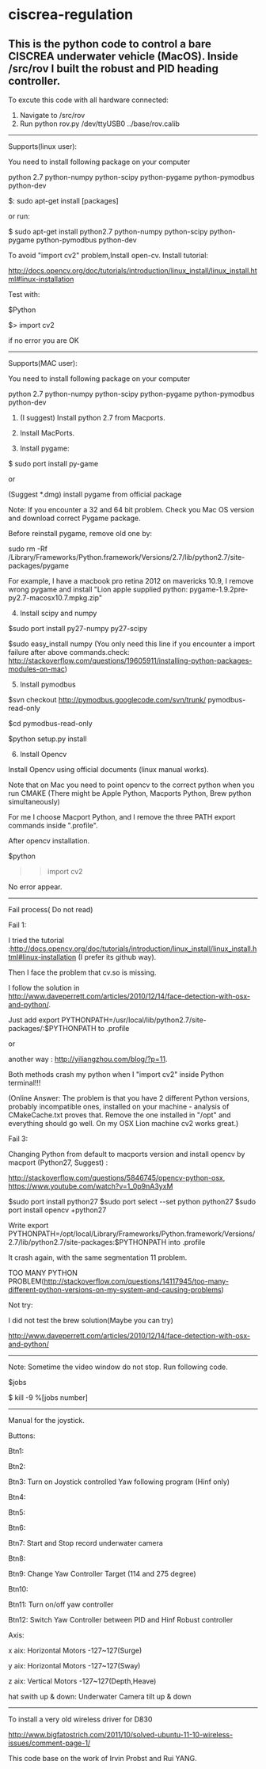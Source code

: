 ciscrea-regulation
======================

This is the python code to control a bare CISCREA underwater vehicle (MacOS). Inside /src/rov I built the robust and PID heading controller.
-----------------------------------------------------------

To excute this code with all hardware connected:

1. Navigate to /src/rov
2. Run python rov.py /dev/ttyUSB0 ../base/rov.calib 


-----------------------------------------------------------
Supports(linux user):

You need to install following package on your computer

python 2.7
python-numpy
python-scipy
python-pygame
python-pymodbus
python-dev

$: sudo apt-get install [packages]

or run:

$ sudo apt-get install python2.7 python-numpy python-scipy python-pygame python-pymodbus python-dev

To avoid "import cv2" problem,Install open-cv.
Install tutorial:

http://docs.opencv.org/doc/tutorials/introduction/linux_install/linux_install.html#linux-installation

Test with:

$Python

$> import cv2

if no error you are OK

-----------------------------------------------------------
Supports(MAC user):

You need to install following package on your computer

python 2.7 
python-numpy 
python-scipy 
python-pygame 
python-pymodbus
python-dev

1. (I suggest) Install python 2.7 from Macports.

2. Install MacPorts.

3. Install pygame:

$ sudo port install py-game

or 

(Suggest *.dmg) install pygame from official package

Note: If you encounter a 32 and 64 bit problem. Check you Mac OS version and download correct Pygame package.

Before reinstall pygame, remove old one by:

sudo rm -Rf /Library/Frameworks/Python.framework/Versions/2.7/lib/python2.7/site-packages/pygame

For example, I have a macbook pro retina 2012 on mavericks 10.9, I remove wrong pygame and install "Lion apple supplied python: pygame-1.9.2pre-py2.7-macosx10.7.mpkg.zip" 

4. Install scipy and numpy

$sudo port install py27-numpy py27-scipy

$sudo easy_install numpy (You only need this line if you encounter a import failure after above commands.check: http://stackoverflow.com/questions/19605911/installing-python-packages-modules-on-mac)

5. Install pymodbus

$svn checkout http://pymodbus.googlecode.com/svn/trunk/ pymodbus-read-only

$cd pymodbus-read-only

$python setup.py install

6. Install Opencv

Install Opencv using official documents (linux manual works).

Note that on Mac you need to point opencv to the correct python when you run CMAKE (There might be Apple Python, Macports Python, Brew python simultaneously) 

For me I choose Macport Python, and I remove the three PATH export commands inside ".profile".

After opencv installation.

$python
>>import cv2

No error appear.

---------------------------
Fail process( Do not read)

Fail 1:

I tried  the tutorial :http://docs.opencv.org/doc/tutorials/introduction/linux_install/linux_install.html#linux-installation (I prefer its github way).

Then I face the problem that cv.so is missing. 

I follow the solution in http://www.daveperrett.com/articles/2010/12/14/face-detection-with-osx-and-python/.

Just add export PYTHONPATH=/usr/local/lib/python2.7/site-packages/:$PYTHONPATH to .profile

or

 another way : http://yiliangzhou.com/blog/?p=11.
 
Both methods crash my python when I "import  cv2"  inside Python terminal!!! 

(Online Answer: The problem is that you have 2 different Python versions, probably incompatible ones, installed on your machine - analysis of CMakeCache.txt proves that. Remove the one installed in "/opt" and everything should go well. On my OSX Lion machine cv2 works great.)


Fail 3:

Changing Python from default to macports version and install opencv by macport (Python27, Suggest) : 

http://stackoverflow.com/questions/5846745/opencv-python-osx, https://www.youtube.com/watch?v=1_0p9nA3yxM

$sudo port install python27
$sudo port select --set python python27
$sudo port install opencv +python27

Write export PYTHONPATH=/opt/local/Library/Frameworks/Python.framework/Versions/2.7/lib/python2.7/site-packages:$PYTHONPATH into .profile

It crash again, with the same segmentation 11 problem.

TOO MANY PYTHON PROBLEM(http://stackoverflow.com/questions/14117945/too-many-different-python-versions-on-my-system-and-causing-problems)

Not try:

I did not test the brew solution(Maybe you can try)

http://www.daveperrett.com/articles/2010/12/14/face-detection-with-osx-and-python/

-----------------------------------------------------------

Note: Sometime the video window do not stop. Run following code.

$jobs

$ kill -9 %[jobs number]

-----------------------------------------------------------

Manual for the joystick.

Buttons:

Btn1:

Btn2:

Btn3: Turn on Joystick controlled Yaw following program (Hinf only)

Btn4:

Btn5:

Btn6:

Btn7: Start and Stop record underwater camera

Btn8:

Btn9: Change Yaw Controller Target (114 and 275 degree)

Btn10:

Btn11: Turn on/off yaw controller

Btn12: Switch Yaw Controller between PID and Hinf Robust controller

Axis:

x aix: Horizontal Motors -127~127(Surge)

y aix: Horizontal Motors -127~127(Sway)

z aix: Vertical Motors -127~127(Depth,Heave)

hat swith up & down: Underwater Camera tilt up & down

-----------------------------------------------------------

To install a very old wireless driver for D830 

http://www.bigfatostrich.com/2011/10/solved-ubuntu-11-10-wireless-issues/comment-page-1/

This code base on the work of Irvin Probst and Rui YANG.
